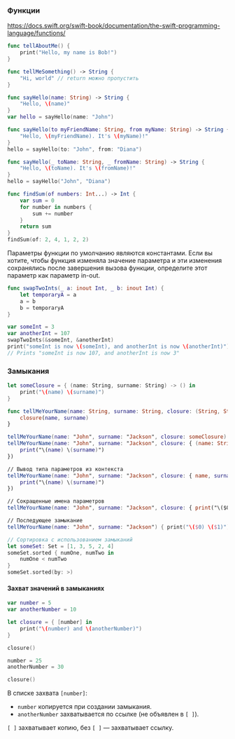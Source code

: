 ### Функции

https://docs.swift.org/swift-book/documentation/the-swift-programming-language/functions/

```swift
func tellAboutMe() {
    print("Hello, my name is Bob!")
}

func tellMeSomething() -> String {
    "Hi, world" // return можно пропустить
}

func sayHello(name: String) -> String {
    "Hello, \(name)"
}
var hello = sayHello(name: "John")

func sayHello(to myFriendName: String, from myName: String) -> String {
    "Hello, \(myFriendName). It's \(myName)!"
}
hello = sayHello(to: "John", from: "Diana")

func sayHello(_ toName: String, _ fromName: String) -> String {
    "Hello, \(toName). It's \(fromName)!"
}
hello = sayHello("John", "Diana")

func findSum(of numbers: Int...) -> Int {
    var sum = 0
    for number in numbers {
        sum += number
    }
    return sum
}
findSum(of: 2, 4, 1, 2, 2)
```



Параметры функции по умолчанию являются константами. Если вы хотите, чтобы функция изменяла значение параметра и эти изменения сохранялись после завершения вызова функции, определите этот параметр как параметр in-out.

```swift
func swapTwoInts(_ a: inout Int, _ b: inout Int) {
    let temporaryA = a
    a = b
    b = temporaryA
}

var someInt = 3
var anotherInt = 107
swapTwoInts(&someInt, &anotherInt)
print("someInt is now \(someInt), and anotherInt is now \(anotherInt)")
// Prints "someInt is now 107, and anotherInt is now 3"
```



### Замыкания

```swift
let someClosure = { (name: String, surname: String) -> () in
    print("\(name) \(surname)")
}

func tellMeYourName(name: String, surname: String, closure: (String, String) -> ()) {
    closure(name, surname)
}

tellMeYourName(name: "John", surname: "Jackson", closure: someClosure)
tellMeYourName(name: "John", surname: "Jackson", closure: { (name: String, surname: String) -> () in
    print("\(name) \(surname)")
})

// Вывод типа параметров из контекста
tellMeYourName(name: "John", surname: "Jackson", closure: { name, surname in
    print("\(name) \(surname)")
})

// Сокращенные имена параметров
tellMeYourName(name: "John", surname: "Jackson", closure: { print("\($0) \($1)") })

// Последующее замыкание
tellMeYourName(name: "John", surname: "Jackson") { print("\($0) \($1)") }

// Сортировка с использованием замыканий
let someSet: Set = [1, 3, 5, 2, 4]
someSet.sorted { numOne, numTwo in
	numOne < numTwo
}
someSet.sorted(by: >)
```



#### Захват значений в замыканиях

```swift
var number = 5
var anotherNumber = 10

let closure = { [number] in
    print("\(number) and \(anotherNumber)")
}

closure()

number = 25
anotherNumber = 30

closure()

```

В списке захвата `[number]`:

- `number` копируется при создании замыкания.
- `anotherNumber` захватывается по ссылке (не объявлен в `[ ]`).

`[ ]` захватывает копию, без `[ ]` — захватывает ссылку.
